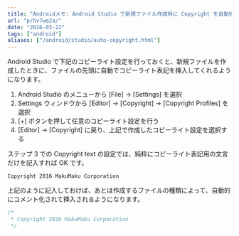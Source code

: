 ```yaml
---
title: "Androidメモ: Android Studio で新規ファイル作成時に Copyright を自動挿入する"
url: "p/hv7we2a/"
date: "2016-03-22"
tags: ["android"]
aliases: ["/android/studio/auto-copyright.html"]
---
```


Android Studio で下記のコピーライト設定を行っておくと、新規ファイルを作成したときに、ファイルの先頭に自動でコピーライト表記を挿入してくれるようになります。

1. Android Studio のメニューから [File] → [Settings] を選択
2. Settings ウィンドウから [Editor] → [Copyright] → [Copyright Profiles] を選択
3. [+] ボタンを押して任意のコピーライト設定を行う
4. [Editor] → [Copyright] に戻り、上記で作成したコピーライト設定を選択する

ステップ 3 での Copyright text の設定では、純粋にコピーライト表記用の文言だけを記入すれば OK です。

```
Copyright 2016 MakuMaku Corporation
```

上記のように記入しておけば、あとは作成するファイルの種類によって、自動的にコメント化されて挿入されるようになります。

```java
/*
 * Copyright 2016 MakuMaku Corporation
 */
```

